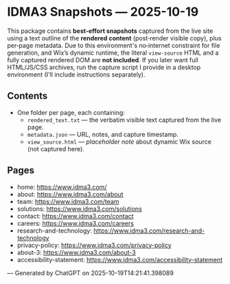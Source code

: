 # IDMA3 Snapshots — 2025-10-19

This package contains **best‑effort snapshots** captured from the live site using a text outline of the **rendered content** (post‑render visible copy), plus per‑page metadata. 
Due to this environment's no‑internet constraint for file generation, and Wix’s dynamic runtime, the literal `view-source` HTML and a fully captured rendered DOM are **not included**. 
If you later want full HTML/JS/CSS archives, run the capture script I provide in a desktop environment (I'll include instructions separately).

## Contents
- One folder per page, each containing:
  - `rendered_text.txt` — the verbatim visible text captured from the live page.
  - `metadata.json` — URL, notes, and capture timestamp.
  - `view_source.html` — *placeholder note* about dynamic Wix source (not captured here).

## Pages
- home: https://www.idma3.com/
- about: https://www.idma3.com/about
- team: https://www.idma3.com/team
- solutions: https://www.idma3.com/solutions
- contact: https://www.idma3.com/contact
- careers: https://www.idma3.com/careers
- research-and-technology: https://www.idma3.com/research-and-technology
- privacy-policy: https://www.idma3.com/privacy-policy
- about-3: https://www.idma3.com/about-3
- accessibility-statement: https://www.idma3.com/accessibility-statement

— Generated by ChatGPT on 2025-10-19T14:21:41.398089
